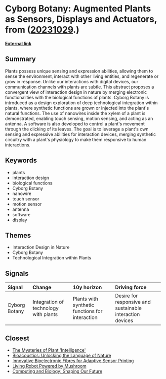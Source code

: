 # __Cyborg Botany: Augmented Plants as Sensors, Displays and Actuators__, from ([20231029](https://kghosh.substack.com/p/20231029).)

__[External link](https://dl.acm.org/doi/10.1145/3290607.3311778?utm_source=substack&utm_medium=email)__



## Summary

Plants possess unique sensing and expression abilities, allowing them to sense the environment, interact with other living entities, and regenerate or grow in response. Unlike our interactions with digital devices, our communication channels with plants are subtle. This abstract proposes a convergent view of interaction design in nature by merging electronic functionalities with the biological functions of plants. Cyborg Botany is introduced as a design exploration of deep technological integration within plants, where synthetic functions are grown or injected into the plant's natural functions. The use of nanowires inside the xylem of a plant is demonstrated, enabling touch sensing, motion sensing, and acting as an antenna. A software is also developed to control a plant's movement through the clicking of its leaves. The goal is to leverage a plant's own sensing and expressive abilities for interaction devices, merging synthetic circuitry with a plant's physiology to make them responsive to human interactions.

## Keywords

* plants
* interaction design
* biological functions
* Cyborg Botany
* nanowire
* touch sensor
* motion sensor
* antenna
* software
* display

## Themes

* Interaction Design in Nature
* Cyborg Botany
* Technological Integration within Plants

## Signals

| Signal        | Change                                | 10y horizon                                     | Driving force                                             |
|:--------------|:--------------------------------------|:------------------------------------------------|:----------------------------------------------------------|
| Cyborg Botany | Integration of technology with plants | Plants with synthetic functions for interaction | Desire for responsive and sustainable interaction devices |

## Closest

* [The Mysteries of Plant 'Intelligence'](f74c8517506f8ed8387d0a7e38f56cbe)
* [Bioacoustics: Unlocking the Language of Nature](db2690cf7530366ddf6f9606b830f782)
* [Innovative Bioelectronic Fibres for Adaptive Sensor Printing](0370fcd11fe23fc06dd8784115da238b)
* [Living Robot Powered by Mushroom](14bde94df37ad065cd108bc30f3903c1)
* [Computing and Biology: Shaping Our Future](455dc7f82448dc311103de117ab8646f)